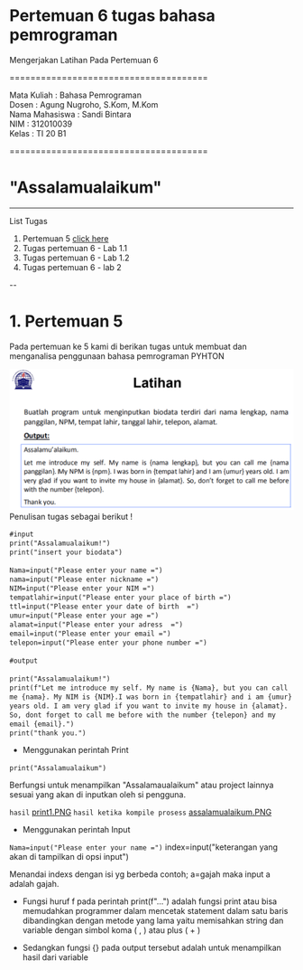 # Pertemuan 6 tugas bahasa pemrograman
Mengerjakan  Latihan  Pada Pertemuan 6

======================================

Mata Kuliah	: Bahasa Pemrograman<br>
Dosen		: Agung Nugroho, S.Kom, M.Kom<br>
Nama Mahasiswa	: Sandi Bintara<br>
NIM		: 312010039<br>
Kelas		: TI 20 B1<br>

======================================

# "Assalamualaikum"
---
List Tugas
1. Pertemuan 5 [click here](#1-pertemuan-5)
2. Tugas pertemuan 6 - Lab 1.1
3. Tugas pertemuan 6 - Lab 1.2
4. Tugas pertemuan 6 - lab 2
 
--

# 1. Pertemuan 5

Pada pertemuan ke 5 kami di berikan tugas untuk membuat dan menganalisa penggunaan bahasa pemrograman PYHTON

![tugasp5.PNG](foto/tugasp5.png)
Penulisan tugas sebagai berikut !
```
#input
print("Assalamualaikum!")
print("insert your biodata")

Nama=input("Please enter your name =")
nama=input("Please enter nickname =")
NIM=input("Please enter your NIM =")
tempatlahir=input("Please enter your place of birth =")
ttl=input("Please enter your date of birth  =")
umur=input("Please enter your age =")
alamat=input("Please enter your adress  =")
email=input("Please enter your email =")
telepon=input("Please enter your phone number =")

#output

print("Assalamualaikum!")
print(f"Let me introduce my self. My name is {Nama}, but you can call me {nama}. My NIM is {NIM}.I was born in {tempatlahir} and i am {umur} years old. I am very glad if you want to invite my house in {alamat}. So, dont forget to call me before with the number {telepon} and my email {email}.")
print("thank you.")
```
* Menggunakan perintah Print

```print("Assalamualaikum")```

Berfungsi untuk menampilkan "Assalamaualaikum" atau project lainnya sesuai yang akan di inputkan oleh si pengguna.

`hasil`
[print1.PNG](foto/print1.PNG)
`hasil ketika kompile prosess`
[assalamualaikum.PNG](foto/assalamualaikum.PNG)

* Menggunakan perintah Input

```Nama=input("Please enter your name =")```
index=input("keterangan yang akan di tampilkan di opsi input")

Menandai indexs dengan isi yg berbeda contoh; a=gajah maka input a adalah gajah.
 
* Fungsi huruf f pada perintah print(f"...") adalah fungsi print atau bisa memudahkan programmer dalam mencetak statement dalam satu baris dibandingkan dengan metode yang lama yaitu memisahkan string dan variable dengan simbol koma ( , ) atau plus ( + )

* Sedangkan fungsi {} pada output tersebut adalah untuk menampilkan hasil dari variable







